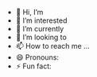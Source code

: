 - 👋 Hi, I’m 
- 👀 I’m interested 
- 🌱 I’m currently 
- 💞️ I’m looking to 
- 📫 How to reach me ...
- 😄 Pronouns:
- ⚡ Fun fact:

<!---
prarthnab21/prarthnab21 is a ✨ special ✨ repository because its `README.md` (this file) appears on your GitHub profile.
You can click the Preview link to take a look at your changes.
--->

